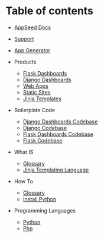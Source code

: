 # Table of contents

* [AppSeed Docs](README.md)
* [Support](support.md)
* [App Generator](app-generator.md)

* Products
    - [Flask Dashboards](flask-dashboard/index.md)
    - [Django Dashboards](django-dashboard/index.md)
    - [Web Apps](apps/index.md)
    - [Static Sites](static-site/index.md)
    - [Jinja Templates](static-site/index.md)

* Boilerplate Code
    - [Django Dashboards Codebase](boilerplate-code/django-dashboard.md)
    - [Django Codebase](boilerplate-code/django.md)
    - [Flask Dashboards Codebase](boilerplate-code/flask-dashboard.md)
    - [Flask Codebase](boilerplate-code/flask.md)

* What IS
    - [Glossary](what-is/index.md)
    - [Jinja Templating Language](what-is/jinja.md)

* How To
    - [Glossary](how-to/index.md)
    - [Install Python](how-to/install-python.md)

* Programming Languages
    - [Python](programming-languages/python.md)
    - [Php](programming-languages/php.md)

